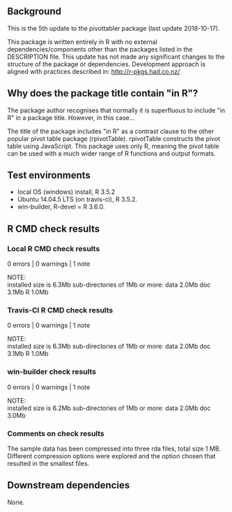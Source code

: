 ## Background

This is the 5th update to the pivottabler package (last update 2018-10-17).

This package is written entirely in R with no external dependencies/components other than the packages listed in the DESCRIPTION file.
This update has not made any significant changes to the structure of the package or dependencies.
Development approach is aligned with practices described in:
http://r-pkgs.had.co.nz/

## Why does the package title contain "in R"?

The package author recognises that normally it is superfluous to include "in R" in a package title.  However, in this case...

The title of the package includes "in R" as a contrast clause to the other popular pivot table package (rpivotTable).  rpivotTable constructs the pivot table using JavaScript.  This package uses only R, meaning the pivot table can be used with a much wider range of R functions and output formats.

## Test environments

* local OS (windows) install, R 3.5.2
* Ubuntu 14.04.5 LTS (on travis-ci), R 3.5.2.
* win-builder, R-devel = R 3.6.0.

## R CMD check results

### Local R CMD check results

0 errors | 0 warnings | 1 note

NOTE:  
  installed size is  6.3Mb
  sub-directories of 1Mb or more:
    data   2.0Mb
    doc    3.1Mb
    R      1.0Mb

### Travis-CI R CMD check results

0 errors | 0 warnings | 1 note

NOTE:  
  installed size is  6.3Mb
  sub-directories of 1Mb or more:
    data   2.0Mb
    doc    3.1Mb
    R      1.0Mb

### win-builder check results

0 errors | 0 warnings | 1 note

NOTE:  
  installed size is  6.2Mb
  sub-directories of 1Mb or more:
    data   2.0Mb
    doc    3.0Mb

### Comments on check results

The sample data has been compressed into three rda files, total size 1 MB. Different compression options were explored and the option chosen that resulted in the smallest files.

## Downstream dependencies

None.
